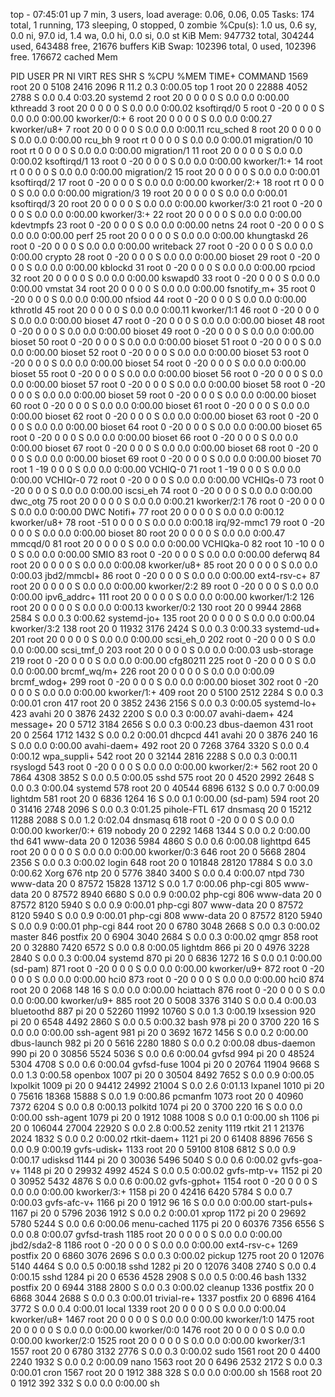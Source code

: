 top - 07:45:01 up 7 min,  3 users,  load average: 0.06, 0.06, 0.05
Tasks: 174 total,   1 running, 173 sleeping,   0 stopped,   0 zombie
%Cpu(s):  1.0 us,  0.6 sy,  0.0 ni, 97.0 id,  1.4 wa,  0.0 hi,  0.0 si,  0.0 st
KiB Mem:    947732 total,   304244 used,   643488 free,    21676 buffers
KiB Swap:   102396 total,        0 used,   102396 free.   176672 cached Mem

  PID USER      PR  NI    VIRT    RES    SHR S  %CPU %MEM     TIME+ COMMAND
 1569 root      20   0    5108   2416   2096 R  11.2  0.3   0:00.05 top
    1 root      20   0   22888   4052   2788 S   0.0  0.4   0:03.20 systemd
    2 root      20   0       0      0      0 S   0.0  0.0   0:00.00 kthreadd
    3 root      20   0       0      0      0 S   0.0  0.0   0:00.02 ksoftirqd/0
    5 root       0 -20       0      0      0 S   0.0  0.0   0:00.00 kworker/0:+
    6 root      20   0       0      0      0 S   0.0  0.0   0:00.27 kworker/u8+
    7 root      20   0       0      0      0 S   0.0  0.0   0:00.11 rcu_sched
    8 root      20   0       0      0      0 S   0.0  0.0   0:00.00 rcu_bh
    9 root      rt   0       0      0      0 S   0.0  0.0   0:00.01 migration/0
   10 root      rt   0       0      0      0 S   0.0  0.0   0:00.00 migration/1
   11 root      20   0       0      0      0 S   0.0  0.0   0:00.02 ksoftirqd/1
   13 root       0 -20       0      0      0 S   0.0  0.0   0:00.00 kworker/1:+
   14 root      rt   0       0      0      0 S   0.0  0.0   0:00.00 migration/2
   15 root      20   0       0      0      0 S   0.0  0.0   0:00.01 ksoftirqd/2
   17 root       0 -20       0      0      0 S   0.0  0.0   0:00.00 kworker/2:+
   18 root      rt   0       0      0      0 S   0.0  0.0   0:00.00 migration/3
   19 root      20   0       0      0      0 S   0.0  0.0   0:00.01 ksoftirqd/3
   20 root      20   0       0      0      0 S   0.0  0.0   0:00.00 kworker/3:0
   21 root       0 -20       0      0      0 S   0.0  0.0   0:00.00 kworker/3:+
   22 root      20   0       0      0      0 S   0.0  0.0   0:00.00 kdevtmpfs
   23 root       0 -20       0      0      0 S   0.0  0.0   0:00.00 netns
   24 root       0 -20       0      0      0 S   0.0  0.0   0:00.00 perf
   25 root      20   0       0      0      0 S   0.0  0.0   0:00.00 khungtaskd
   26 root       0 -20       0      0      0 S   0.0  0.0   0:00.00 writeback
   27 root       0 -20       0      0      0 S   0.0  0.0   0:00.00 crypto
   28 root       0 -20       0      0      0 S   0.0  0.0   0:00.00 bioset
   29 root       0 -20       0      0      0 S   0.0  0.0   0:00.00 kblockd
   31 root       0 -20       0      0      0 S   0.0  0.0   0:00.00 rpciod
   32 root      20   0       0      0      0 S   0.0  0.0   0:00.00 kswapd0
   33 root       0 -20       0      0      0 S   0.0  0.0   0:00.00 vmstat
   34 root      20   0       0      0      0 S   0.0  0.0   0:00.00 fsnotify_m+
   35 root       0 -20       0      0      0 S   0.0  0.0   0:00.00 nfsiod
   44 root       0 -20       0      0      0 S   0.0  0.0   0:00.00 kthrotld
   45 root      20   0       0      0      0 S   0.0  0.0   0:00.11 kworker/1:1
   46 root       0 -20       0      0      0 S   0.0  0.0   0:00.00 bioset
   47 root       0 -20       0      0      0 S   0.0  0.0   0:00.00 bioset
   48 root       0 -20       0      0      0 S   0.0  0.0   0:00.00 bioset
   49 root       0 -20       0      0      0 S   0.0  0.0   0:00.00 bioset
   50 root       0 -20       0      0      0 S   0.0  0.0   0:00.00 bioset
   51 root       0 -20       0      0      0 S   0.0  0.0   0:00.00 bioset
   52 root       0 -20       0      0      0 S   0.0  0.0   0:00.00 bioset
   53 root       0 -20       0      0      0 S   0.0  0.0   0:00.00 bioset
   54 root       0 -20       0      0      0 S   0.0  0.0   0:00.00 bioset
   55 root       0 -20       0      0      0 S   0.0  0.0   0:00.00 bioset
   56 root       0 -20       0      0      0 S   0.0  0.0   0:00.00 bioset
   57 root       0 -20       0      0      0 S   0.0  0.0   0:00.00 bioset
   58 root       0 -20       0      0      0 S   0.0  0.0   0:00.00 bioset
   59 root       0 -20       0      0      0 S   0.0  0.0   0:00.00 bioset
   60 root       0 -20       0      0      0 S   0.0  0.0   0:00.00 bioset
   61 root       0 -20       0      0      0 S   0.0  0.0   0:00.00 bioset
   62 root       0 -20       0      0      0 S   0.0  0.0   0:00.00 bioset
   63 root       0 -20       0      0      0 S   0.0  0.0   0:00.00 bioset
   64 root       0 -20       0      0      0 S   0.0  0.0   0:00.00 bioset
   65 root       0 -20       0      0      0 S   0.0  0.0   0:00.00 bioset
   66 root       0 -20       0      0      0 S   0.0  0.0   0:00.00 bioset
   67 root       0 -20       0      0      0 S   0.0  0.0   0:00.00 bioset
   68 root       0 -20       0      0      0 S   0.0  0.0   0:00.00 bioset
   69 root       0 -20       0      0      0 S   0.0  0.0   0:00.00 bioset
   70 root       1 -19       0      0      0 S   0.0  0.0   0:00.00 VCHIQ-0
   71 root       1 -19       0      0      0 S   0.0  0.0   0:00.00 VCHIQr-0
   72 root       0 -20       0      0      0 S   0.0  0.0   0:00.00 VCHIQs-0
   73 root       0 -20       0      0      0 S   0.0  0.0   0:00.00 iscsi_eh
   74 root       0 -20       0      0      0 S   0.0  0.0   0:00.00 dwc_otg
   75 root      20   0       0      0      0 S   0.0  0.0   0:00.21 kworker/2:1
   76 root       0 -20       0      0      0 S   0.0  0.0   0:00.00 DWC Notifi+
   77 root      20   0       0      0      0 S   0.0  0.0   0:00.12 kworker/u8+
   78 root     -51   0       0      0      0 S   0.0  0.0   0:00.18 irq/92-mmc1
   79 root       0 -20       0      0      0 S   0.0  0.0   0:00.00 bioset
   80 root      20   0       0      0      0 S   0.0  0.0   0:00.47 mmcqd/0
   81 root      20   0       0      0      0 S   0.0  0.0   0:00.00 VCHIQka-0
   82 root      10 -10       0      0      0 S   0.0  0.0   0:00.00 SMIO
   83 root       0 -20       0      0      0 S   0.0  0.0   0:00.00 deferwq
   84 root      20   0       0      0      0 S   0.0  0.0   0:00.08 kworker/u8+
   85 root      20   0       0      0      0 S   0.0  0.0   0:00.03 jbd2/mmcbl+
   86 root       0 -20       0      0      0 S   0.0  0.0   0:00.00 ext4-rsv-c+
   87 root      20   0       0      0      0 S   0.0  0.0   0:00.00 kworker/2:2
   89 root       0 -20       0      0      0 S   0.0  0.0   0:00.00 ipv6_addrc+
  111 root      20   0       0      0      0 S   0.0  0.0   0:00.00 kworker/1:2
  126 root      20   0       0      0      0 S   0.0  0.0   0:00.13 kworker/0:2
  130 root      20   0    9944   2868   2584 S   0.0  0.3   0:00.62 systemd-jo+
  135 root      20   0       0      0      0 S   0.0  0.0   0:00.04 kworker/3:2
  138 root      20   0   11932   3176   2424 S   0.0  0.3   0:00.33 systemd-ud+
  201 root      20   0       0      0      0 S   0.0  0.0   0:00.00 scsi_eh_0
  202 root       0 -20       0      0      0 S   0.0  0.0   0:00.00 scsi_tmf_0
  203 root      20   0       0      0      0 S   0.0  0.0   0:00.03 usb-storage
  219 root       0 -20       0      0      0 S   0.0  0.0   0:00.00 cfg80211
  225 root       0 -20       0      0      0 S   0.0  0.0   0:00.00 brcmf_wq/m+
  226 root      20   0       0      0      0 S   0.0  0.0   0:00.09 brcmf_wdog+
  299 root       0 -20       0      0      0 S   0.0  0.0   0:00.00 bioset
  302 root       0 -20       0      0      0 S   0.0  0.0   0:00.00 kworker/1:+
  409 root      20   0    5100   2512   2284 S   0.0  0.3   0:00.01 cron
  417 root      20   0    3852   2436   2156 S   0.0  0.3   0:00.05 systemd-lo+
  423 avahi     20   0    3876   2432   2200 S   0.0  0.3   0:00.07 avahi-daem+
  424 message+  20   0    5712   3184   2656 S   0.0  0.3   0:00.23 dbus-daemon
  431 root      20   0    2564   1712   1432 S   0.0  0.2   0:00.01 dhcpcd
  441 avahi     20   0    3876    240     16 S   0.0  0.0   0:00.00 avahi-daem+
  492 root      20   0    7268   3764   3320 S   0.0  0.4   0:00.12 wpa_suppli+
  542 root      20   0   32144   2816   2288 S   0.0  0.3   0:00.11 rsyslogd
  543 root       0 -20       0      0      0 S   0.0  0.0   0:00.00 kworker/2:+
  562 root      20   0    7864   4308   3852 S   0.0  0.5   0:00.05 sshd
  575 root      20   0    4520   2992   2648 S   0.0  0.3   0:00.04 systemd
  578 root      20   0   40544   6896   6132 S   0.0  0.7   0:00.09 lightdm
  581 root      20   0    6836   1264     16 S   0.0  0.1   0:00.00 (sd-pam)
  594 root      20   0   31416   2748   2096 S   0.0  0.3   0:01.25 pihole-FTL
  617 dnsmasq   20   0   15212  11288   2088 S   0.0  1.2   0:02.04 dnsmasq
  618 root       0 -20       0      0      0 S   0.0  0.0   0:00.00 kworker/0:+
  619 nobody    20   0    2292   1468   1344 S   0.0  0.2   0:00.00 thd
  641 www-data  20   0   12036   5984   4860 S   0.0  0.6   0:00.08 lighttpd
  645 root      20   0       0      0      0 S   0.0  0.0   0:00.00 kworker/0:3
  646 root      20   0    5668   2804   2356 S   0.0  0.3   0:00.02 login
  648 root      20   0  101848  28120  17884 S   0.0  3.0   0:00.62 Xorg
  676 ntp       20   0    5776   3840   3400 S   0.0  0.4   0:00.07 ntpd
  730 www-data  20   0   87572  15828  13712 S   0.0  1.7   0:00.06 php-cgi
  805 www-data  20   0   87572   8940   6680 S   0.0  0.9   0:00.02 php-cgi
  806 www-data  20   0   87572   8120   5940 S   0.0  0.9   0:00.01 php-cgi
  807 www-data  20   0   87572   8120   5940 S   0.0  0.9   0:00.01 php-cgi
  808 www-data  20   0   87572   8120   5940 S   0.0  0.9   0:00.01 php-cgi
  844 root      20   0    6780   3048   2668 S   0.0  0.3   0:00.02 master
  846 postfix   20   0    6904   3040   2684 S   0.0  0.3   0:00.02 qmgr
  858 root      20   0   32880   7420   6572 S   0.0  0.8   0:00.05 lightdm
  866 pi        20   0    4976   3228   2840 S   0.0  0.3   0:00.04 systemd
  870 pi        20   0    6836   1272     16 S   0.0  0.1   0:00.00 (sd-pam)
  871 root       0 -20       0      0      0 S   0.0  0.0   0:00.00 kworker/u9+
  872 root       0 -20       0      0      0 S   0.0  0.0   0:00.00 hci0
  873 root       0 -20       0      0      0 S   0.0  0.0   0:00.00 hci0
  874 root      20   0    2068    148     16 S   0.0  0.0   0:00.00 hciattach
  876 root       0 -20       0      0      0 S   0.0  0.0   0:00.00 kworker/u9+
  885 root      20   0    5008   3376   3140 S   0.0  0.4   0:00.03 bluetoothd
  887 pi        20   0   52260  11992  10760 S   0.0  1.3   0:00.19 lxsession
  920 pi        20   0    6548   4492   2860 S   0.0  0.5   0:00.32 bash
  978 pi        20   0    3700    220     16 S   0.0  0.0   0:00.00 ssh-agent
  981 pi        20   0    3692   1672   1456 S   0.0  0.2   0:00.00 dbus-launch
  982 pi        20   0    5616   2280   1880 S   0.0  0.2   0:00.08 dbus-daemon
  990 pi        20   0   30856   5524   5036 S   0.0  0.6   0:00.04 gvfsd
  994 pi        20   0   48524   5304   4708 S   0.0  0.6   0:00.04 gvfsd-fuse
 1004 pi        20   0   20764  11904   9668 S   0.0  1.3   0:00.58 openbox
 1007 pi        20   0   30504   8492   7652 S   0.0  0.9   0:00.05 lxpolkit
 1009 pi        20   0   94412  24992  21004 S   0.0  2.6   0:01.13 lxpanel
 1010 pi        20   0   75616  18368  15888 S   0.0  1.9   0:00.86 pcmanfm
 1073 root      20   0   40960   7372   6204 S   0.0  0.8   0:00.13 polkitd
 1074 pi        20   0    3700    220     16 S   0.0  0.0   0:00.00 ssh-agent
 1079 pi        20   0    1912   1088   1008 S   0.0  0.1   0:00.00 sh
 1106 pi        20   0  106044  27004  22920 S   0.0  2.8   0:00.52 zenity
 1119 rtkit     21   1   21376   2024   1832 S   0.0  0.2   0:00.02 rtkit-daem+
 1121 pi        20   0   61408   8896   7656 S   0.0  0.9   0:00.19 gvfs-udisk+
 1133 root      20   0   59100   8108   6812 S   0.0  0.9   0:00.17 udisksd
 1144 pi        20   0   30036   5496   5040 S   0.0  0.6   0:00.02 gvfs-goa-v+
 1148 pi        20   0   29932   4992   4524 S   0.0  0.5   0:00.02 gvfs-mtp-v+
 1152 pi        20   0   30952   5432   4876 S   0.0  0.6   0:00.02 gvfs-gphot+
 1154 root       0 -20       0      0      0 S   0.0  0.0   0:00.00 kworker/3:+
 1158 pi        20   0   42416   6420   5784 S   0.0  0.7   0:00.03 gvfs-afc-v+
 1166 pi        20   0    1912     96     16 S   0.0  0.0   0:00.00 start-puls+
 1167 pi        20   0    5796   2036   1912 S   0.0  0.2   0:00.01 xprop
 1172 pi        20   0   29692   5780   5244 S   0.0  0.6   0:00.06 menu-cached
 1175 pi        20   0   60376   7356   6556 S   0.0  0.8   0:00.07 gvfsd-trash
 1185 root      20   0       0      0      0 S   0.0  0.0   0:00.00 jbd2/sda2-8
 1186 root       0 -20       0      0      0 S   0.0  0.0   0:00.00 ext4-rsv-c+
 1269 postfix   20   0    6860   3076   2696 S   0.0  0.3   0:00.02 pickup
 1275 root      20   0   12076   5140   4464 S   0.0  0.5   0:00.18 sshd
 1282 pi        20   0   12076   3408   2740 S   0.0  0.4   0:00.15 sshd
 1284 pi        20   0    6536   4528   2908 S   0.0  0.5   0:00.46 bash
 1332 postfix   20   0    6944   3188   2800 S   0.0  0.3   0:00.02 cleanup
 1336 postfix   20   0    6868   3044   2688 S   0.0  0.3   0:00.01 trivial-re+
 1337 postfix   20   0    6896   4164   3772 S   0.0  0.4   0:00.01 local
 1339 root      20   0       0      0      0 S   0.0  0.0   0:00.04 kworker/u8+
 1467 root      20   0       0      0      0 S   0.0  0.0   0:00.00 kworker/1:0
 1475 root      20   0       0      0      0 S   0.0  0.0   0:00.00 kworker/0:0
 1476 root      20   0       0      0      0 S   0.0  0.0   0:00.00 kworker/2:0
 1525 root      20   0       0      0      0 S   0.0  0.0   0:00.00 kworker/3:1
 1557 root      20   0    6780   3132   2776 S   0.0  0.3   0:00.02 sudo
 1561 root      20   0    4400   2240   1932 S   0.0  0.2   0:00.09 nano
 1563 root      20   0    6496   2532   2172 S   0.0  0.3   0:00.01 cron
 1567 root      20   0    1912    388    328 S   0.0  0.0   0:00.00 sh
 1568 root      20   0    1912    392    332 S   0.0  0.0   0:00.00 sh
